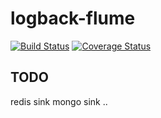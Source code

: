 # logback-flume
[![Build Status](https://travis-ci.org/wonwoo/logback-flume.svg?branch=master)](https://travis-ci.org/wonwoo/logback-flume)
[![Coverage Status](https://coveralls.io/repos/github/wonwoo/logback-flume/badge.svg?branch=master)](https://coveralls.io/github/wonwoo/logback-flume?branch=master)


## TODO 
redis sink 
mongo sink ..

